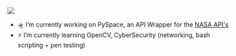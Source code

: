 <section id="badges">
  <a href="discord.com">
    <img src="https://img.shields.io/badge/Discord-purple?logo=discord&logoColor=white">
  </a>
</section>

* 🛸 I’m currently working on PySpace, an API Wrapper for the <a href="api.nasa.gov">NASA API's</a>
* ⚡ I’m currently learning OpenCV, CyberSecurity (networking, bash scripting + pen testing) 
